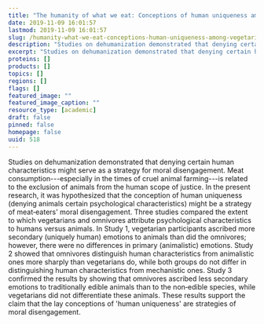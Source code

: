 ```yaml
---
title: "The humanity of what we eat: Conceptions of human uniqueness among vegetarians and omnivores"
date: 2019-11-09 16:01:57
lastmod: 2019-11-09 16:01:57
slug: /humanity-what-we-eat-conceptions-human-uniqueness-among-vegetarians-and-omnivores
description: "Studies on dehumanization demonstrated that denying certain human characteristics might serve as a strategy for moral disengagement. Meat consumption—especially in the times of cruel animal farming—is related to the exclusion of animals from the human scope of justice. In the present research, it was hypothesized that the conception of human uniqueness (denying animals certain psychological characteristics) might be a strategy of meat‐eaters’ moral disengagement."
excerpt: "Studies on dehumanization demonstrated that denying certain human characteristics might serve as a strategy for moral disengagement. Meat consumption—especially in the times of cruel animal farming—is related to the exclusion of animals from the human scope of justice. In the present research, it was hypothesized that the conception of human uniqueness (denying animals certain psychological characteristics) might be a strategy of meat‐eaters’ moral disengagement."
proteins: []
products: []
topics: []
regions: []
flags: []
featured_image: ""
featured_image_caption: ""
resource_type: [academic]
draft: false
pinned: false
homepage: false
uuid: 518
---
```

Studies on dehumanization demonstrated that denying certain human
characteristics might serve as a strategy for moral disengagement. Meat
consumption---especially in the times of cruel animal farming---is
related to the exclusion of animals from the human scope of justice. In
the present research, it was hypothesized that the conception of human
uniqueness (denying animals certain psychological characteristics) might
be a strategy of meat‐eaters' moral disengagement. Three studies
compared the extent to which vegetarians and omnivores attribute
psychological characteristics to humans versus animals. In Study 1,
vegetarian participants ascribed more secondary (uniquely human)
emotions to animals than did the omnivores; however, there were no
differences in primary (animalistic) emotions. Study 2 showed that
omnivores distinguish human characteristics from animalistic ones more
sharply than vegetarians do, while both groups do not differ in
distinguishing human characteristics from mechanistic ones. Study 3
confirmed the results by showing that omnivores ascribed less secondary
emotions to traditionally edible animals than to the non‐edible species,
while vegetarians did not differentiate these animals. These results
support the claim that the lay conceptions of 'human uniqueness' are
strategies of moral disengagement.
